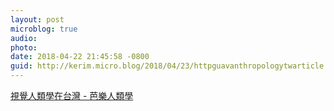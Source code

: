 ```yaml
---
layout: post
microblog: true
audio: 
photo: 
date: 2018-04-22 21:45:58 -0800
guid: http://kerim.micro.blog/2018/04/23/httpguavanthropologytwarticle.html
---
```

[視覺人類學在台灣 - 芭樂人類學](http://guavanthropology.tw/article/6658)
